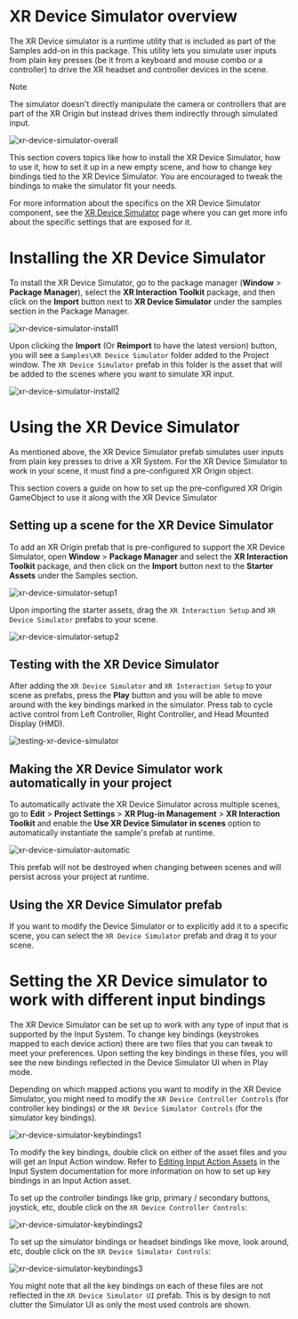 # XR Device Simulator overview

The XR Device simulator is a runtime utility that is included as part of the Samples add-on in this package. This utility lets you simulate user inputs from plain key presses (be it from a keyboard and mouse combo or a controller) to drive the XR headset and controller devices in the scene.

> [!NOTE]
> The simulator doesn't directly manipulate the camera or controllers that are part of the XR Origin but instead drives them indirectly through simulated input.

![xr-device-simulator-overall](images/xr-device-simulator/xr-device-simulator-overall.gif)

This section covers topics like how to install the XR Device Simulator, how to use it, how to set it up in a new empty scene, and how to change key bindings tied to the XR Device Simulator. You are encouraged to tweak the bindings to make the simulator fit your needs.

For more information about the specifics on the XR Device Simulator component, see the [XR Device Simulator](xr-device-simulator.md) page where you can get more info about the specific settings that are exposed for it.

# Installing the XR Device Simulator

To install the XR Device Simulator, go to the package manager (**Window** &gt; **Package Manager**), select the **XR Interaction Toolkit** package, and then click on the **Import** button next to **XR Device Simulator** under the samples section in the Package Manager.

![xr-device-simulator-install1](images/xr-device-simulator/xr-device-simulator-install1.png)

Upon clicking the **Import** (Or **Reimport** to have the latest version) button, you will see a `Samples\XR Device Simulator` folder added to the Project window. The `XR Device Simulator` prefab in this folder is the asset that will be added to the scenes where you want to simulate XR input.

![xr-device-simulator-install2](images/xr-device-simulator/xr-device-simulator-install2.png)

# Using the XR Device Simulator

As mentioned above, the XR Device Simulator prefab simulates user inputs from plain key presses to drive a XR System. For the XR Device Simulator to work in your scene, it must find a pre-configured XR Origin object.

This section covers a guide on how to set up the pre-configured XR Origin GameObject to use it along with the XR Device Simulator 

## Setting up a scene for the XR Device Simulator

To add an XR Origin prefab that is pre-configured to support the XR Device Simulator, open **Window** &gt; **Package Manager** and select the **XR Interaction Toolkit** package, and then click on the **Import** button next to the **Starter Assets** under the Samples section.

![xr-device-simulator-setup1](images/xr-device-simulator/xr-device-simulator-setup1.png)

Upon importing the starter assets, drag the `XR Interaction Setup` and `XR Device Simulator` prefabs to your scene.

![xr-device-simulator-setup2](images/xr-device-simulator/xr-device-simulator-setup2.png)

## Testing with the XR Device Simulator

After adding the `XR Device Simulator` and `XR Interaction Setup` to your scene as prefabs, press the **Play** button and you will be able to move around with the key bindings marked in the simulator. Press tab to cycle active control from Left Controller, Right Controller, and Head Mounted Display (HMD).

![testing-xr-device-simulator](images/xr-device-simulator/testing-xr-device-simulator.gif)

## Making the XR Device Simulator work automatically in your project

To automatically activate the XR Device Simulator across multiple scenes, go to **Edit** &gt; **Project Settings** &gt; **XR Plug-in Management** &gt; **XR Interaction Toolkit** and enable the **Use XR Device Simulator in scenes** option to automatically instantiate the sample's prefab at runtime.

![xr-device-simulator-automatic](images/xr-device-simulator/xr-device-simulator-automatic.png)

This prefab will not be destroyed when changing between scenes and will persist across your project at runtime.

## Using the XR Device Simulator prefab

If you want to modify the Device Simulator or to explicitly add it to a specific scene, you can select the `XR Device Simulator` prefab and drag it to your scene.

# Setting the XR Device simulator to work with different input bindings

The XR Device Simulator can be set up to work with any type of input that is supported by the Input System. To change key bindings (keystrokes mapped to each device action) there are two files that you can tweak to meet your preferences. Upon setting the key bindings in these files, you will see the new bindings reflected in the Device Simulator UI when in Play mode.

Depending on which mapped actions you want to modify in the XR Device Simulator, you might need to modify the `XR Device Controller Controls` (for controller key bindings) or the `XR Device Simulator Controls` (for the simulator key bindings).

![xr-device-simulator-keybindings1](images/xr-device-simulator/xr-device-simulator-keybindings1.png)

To modify the key bindings, double click on either of the asset files and you will get an Input Action window. Refer to [Editing Input Action Assets](https://docs.unity3d.com/Packages/com.unity.inputsystem@1.5/manual/ActionAssets.html#editing-input-action-assets) in the Input System documentation for more information on how to set up key bindings in an Input Action asset.

To set up the controller bindings like grip, primary / secondary buttons, joystick, etc, double click on the `XR Device Controller Controls`:

![xr-device-simulator-keybindings2](images/xr-device-simulator/xr-device-simulator-keybindings2.png)

To set up the simulator bindings or headset bindings like move, look around, etc, double click on the `XR Device Simulator Controls`:

![xr-device-simulator-keybindings3](images/xr-device-simulator/xr-device-simulator-keybindings3.png)

You might note that all the key bindings on each of these files are not reflected in the `XR Device Simulator UI` prefab. This is by design to not clutter the Simulator UI as only the most used controls are shown.
